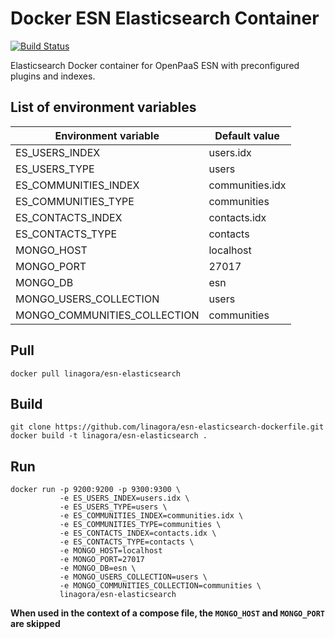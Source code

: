 # Docker ESN Elasticsearch Container

[![Build Status](https://travis-ci.org/linagora/esn-elasticsearch-dockerfile.svg?branch=master)](https://travis-ci.org/linagora/esn-elasticsearch-dockerfile)

Elasticsearch Docker container for OpenPaaS ESN with preconfigured plugins and indexes.

## List of environment variables

| Environment variable         | Default value                                                                                                |
|------------------------------|--------------------------------------------------|
|ES_USERS_INDEX                |users.idx
|ES_USERS_TYPE                 |users
|ES_COMMUNITIES_INDEX          |communities.idx
|ES_COMMUNITIES_TYPE           |communities
|ES_CONTACTS_INDEX             |contacts.idx
|ES_CONTACTS_TYPE              |contacts
|MONGO_HOST                    |localhost
|MONGO_PORT                    |27017
|MONGO_DB                      |esn
|MONGO_USERS_COLLECTION        |users
|MONGO_COMMUNITIES_COLLECTION  |communities


## Pull

```
docker pull linagora/esn-elasticsearch
```

## Build

```
git clone https://github.com/linagora/esn-elasticsearch-dockerfile.git
docker build -t linagora/esn-elasticsearch .
```

## Run

```
docker run -p 9200:9200 -p 9300:9300 \
           -e ES_USERS_INDEX=users.idx \
           -e ES_USERS_TYPE=users \
           -e ES_COMMUNITIES_INDEX=communities.idx \
           -e ES_COMMUNITIES_TYPE=communities \
           -e ES_CONTACTS_INDEX=contacts.idx \
           -e ES_CONTACTS_TYPE=contacts \
           -e MONGO_HOST=localhost
           -e MONGO_PORT=27017
           -e MONGO_DB=esn \
           -e MONGO_USERS_COLLECTION=users \
           -e MONGO_COMMUNITIES_COLLECTION=communities \
           linagora/esn-elasticsearch
```

**When used in the context of a compose file, the `MONGO_HOST` and `MONGO_PORT` are skipped**
